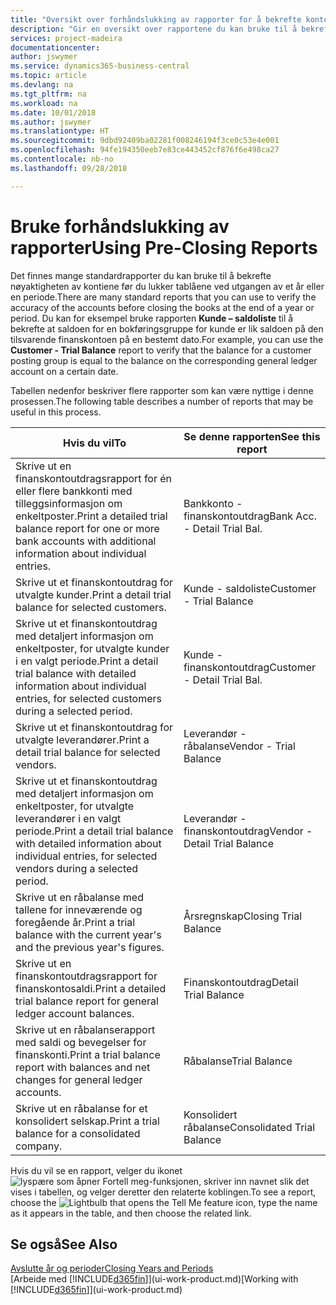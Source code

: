 ```yaml
---
title: "Oversikt over forhåndslukking av rapporter for å bekrefte kontonøyaktighet | Microsoft-dokumentasjon"
description: "Gir en oversikt over rapportene du kan bruke til å bekrefte nøyaktigheten av kontiene før du lukker tablåene ved utgangen av et år eller en periode."
services: project-madeira
documentationcenter: 
author: jswymer
ms.service: dynamics365-business-central
ms.topic: article
ms.devlang: na
ms.tgt_pltfrm: na
ms.workload: na
ms.date: 10/01/2018
ms.author: jswymer
ms.translationtype: HT
ms.sourcegitcommit: 9dbd92409ba02281f008246194f3ce0c53e4e001
ms.openlocfilehash: 94fe194350eeb7e83ce443452cf876f6e498ca27
ms.contentlocale: nb-no
ms.lasthandoff: 09/28/2018

---
```

# <a name="using-pre-closing-reports"></a><span data-ttu-id="5ccbf-103">Bruke forhåndslukking av rapporter</span><span class="sxs-lookup"><span data-stu-id="5ccbf-103">Using Pre-Closing Reports</span></span>
<span data-ttu-id="5ccbf-104">Det finnes mange standardrapporter du kan bruke til å bekrefte nøyaktigheten av kontiene før du lukker tablåene ved utgangen av et år eller en periode.</span><span class="sxs-lookup"><span data-stu-id="5ccbf-104">There are many standard reports that you can use to verify the accuracy of the accounts before closing the books at the end of a year or period.</span></span> <span data-ttu-id="5ccbf-105">Du kan for eksempel bruke rapporten **Kunde – saldoliste** til å bekrefte at saldoen for en bokføringsgruppe for kunde er lik saldoen på den tilsvarende finanskontoen på en bestemt dato.</span><span class="sxs-lookup"><span data-stu-id="5ccbf-105">For example, you can use the **Customer - Trial Balance** report to verify that the balance for a customer posting group is equal to the balance on the corresponding general ledger account on a certain date.</span></span>

<span data-ttu-id="5ccbf-106">Tabellen nedenfor beskriver flere rapporter som kan være nyttige i denne prosessen.</span><span class="sxs-lookup"><span data-stu-id="5ccbf-106">The following table describes a number of reports that may be useful in this process.</span></span>

| <span data-ttu-id="5ccbf-107">Hvis du vil</span><span class="sxs-lookup"><span data-stu-id="5ccbf-107">To</span></span> | <span data-ttu-id="5ccbf-108">Se denne rapporten</span><span class="sxs-lookup"><span data-stu-id="5ccbf-108">See this report</span></span> |
| --- | --- |
| <span data-ttu-id="5ccbf-109">Skrive ut en finanskontoutdragsrapport for én eller flere bankkonti med tilleggsinformasjon om enkeltposter.</span><span class="sxs-lookup"><span data-stu-id="5ccbf-109">Print a detailed trial balance report for one or more bank accounts with additional information about individual entries.</span></span> |<span data-ttu-id="5ccbf-110">Bankkonto - finanskontoutdrag</span><span class="sxs-lookup"><span data-stu-id="5ccbf-110">Bank Acc. - Detail Trial Bal.</span></span> |
| <span data-ttu-id="5ccbf-111">Skrive ut et finanskontoutdrag for utvalgte kunder.</span><span class="sxs-lookup"><span data-stu-id="5ccbf-111">Print a detail trial balance for selected customers.</span></span> |<span data-ttu-id="5ccbf-112">Kunde - saldoliste</span><span class="sxs-lookup"><span data-stu-id="5ccbf-112">Customer - Trial Balance</span></span> |
| <span data-ttu-id="5ccbf-113">Skrive ut et finanskontoutdrag med detaljert informasjon om enkeltposter, for utvalgte kunder i en valgt periode.</span><span class="sxs-lookup"><span data-stu-id="5ccbf-113">Print a detail trial balance with detailed information about individual entries, for selected customers during a selected period.</span></span> |<span data-ttu-id="5ccbf-114">Kunde - finanskontoutdrag</span><span class="sxs-lookup"><span data-stu-id="5ccbf-114">Customer - Detail Trial Bal.</span></span> |
| <span data-ttu-id="5ccbf-115">Skrive ut et finanskontoutdrag for utvalgte leverandører.</span><span class="sxs-lookup"><span data-stu-id="5ccbf-115">Print a detail trial balance for selected vendors.</span></span> |<span data-ttu-id="5ccbf-116">Leverandør - råbalanse</span><span class="sxs-lookup"><span data-stu-id="5ccbf-116">Vendor - Trial Balance</span></span> |
| <span data-ttu-id="5ccbf-117">Skrive ut et finanskontoutdrag med detaljert informasjon om enkeltposter, for utvalgte leverandører i en valgt periode.</span><span class="sxs-lookup"><span data-stu-id="5ccbf-117">Print a detail trial balance with detailed information about individual entries, for selected vendors during a selected period.</span></span> |<span data-ttu-id="5ccbf-118">Leverandør - finanskontoutdrag</span><span class="sxs-lookup"><span data-stu-id="5ccbf-118">Vendor - Detail Trial Balance</span></span> |
| <span data-ttu-id="5ccbf-119">Skrive ut en råbalanse med tallene for inneværende og foregående år.</span><span class="sxs-lookup"><span data-stu-id="5ccbf-119">Print a trial balance with the current year's and the previous year's figures.</span></span> |<span data-ttu-id="5ccbf-120">Årsregnskap</span><span class="sxs-lookup"><span data-stu-id="5ccbf-120">Closing Trial Balance</span></span> |
| <span data-ttu-id="5ccbf-121">Skrive ut en finanskontoutdragsrapport for finanskontosaldi.</span><span class="sxs-lookup"><span data-stu-id="5ccbf-121">Print a detailed trial balance report for general ledger account balances.</span></span> |<span data-ttu-id="5ccbf-122">Finanskontoutdrag</span><span class="sxs-lookup"><span data-stu-id="5ccbf-122">Detail Trial Balance</span></span> |
| <span data-ttu-id="5ccbf-123">Skrive ut en råbalanserapport med saldi og bevegelser for finanskonti.</span><span class="sxs-lookup"><span data-stu-id="5ccbf-123">Print a trial balance report with balances and net changes for general ledger accounts.</span></span> |<span data-ttu-id="5ccbf-124">Råbalanse</span><span class="sxs-lookup"><span data-stu-id="5ccbf-124">Trial Balance</span></span> |
| <span data-ttu-id="5ccbf-125">Skrive ut en råbalanse for et konsolidert selskap.</span><span class="sxs-lookup"><span data-stu-id="5ccbf-125">Print a trial balance for a consolidated company.</span></span> |<span data-ttu-id="5ccbf-126">Konsolidert råbalanse</span><span class="sxs-lookup"><span data-stu-id="5ccbf-126">Consolidated Trial Balance</span></span> |

<span data-ttu-id="5ccbf-127">Hvis du vil se en rapport, velger du ikonet ![lyspære som åpner Fortell meg-funksjonen](media/ui-search/search_small.png "Fortell hva du vil gjøre"), skriver inn navnet slik det vises i tabellen, og velger deretter den relaterte koblingen.</span><span class="sxs-lookup"><span data-stu-id="5ccbf-127">To see a report, choose the ![Lightbulb that opens the Tell Me feature](media/ui-search/search_small.png "Tell me what you want to do") icon, type the name as it appears in the table, and then choose the related link.</span></span>

## <a name="see-also"></a><span data-ttu-id="5ccbf-128">Se også</span><span class="sxs-lookup"><span data-stu-id="5ccbf-128">See Also</span></span>
[<span data-ttu-id="5ccbf-129">Avslutte år og perioder</span><span class="sxs-lookup"><span data-stu-id="5ccbf-129">Closing Years and Periods</span></span>](year-close-years-periods.md)  
<span data-ttu-id="5ccbf-130">[Arbeide med [!INCLUDE[d365fin](includes/d365fin_md.md)]](ui-work-product.md)</span><span class="sxs-lookup"><span data-stu-id="5ccbf-130">[Working with [!INCLUDE[d365fin](includes/d365fin_md.md)]](ui-work-product.md)</span></span>


